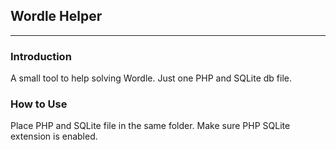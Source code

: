 ## Wordle Helper

---

### Introduction

A small tool to help solving Wordle. Just one PHP and SQLite db file.

### How to Use

Place PHP and SQLite file in the same folder.
Make sure PHP SQLite extension is enabled.

 

